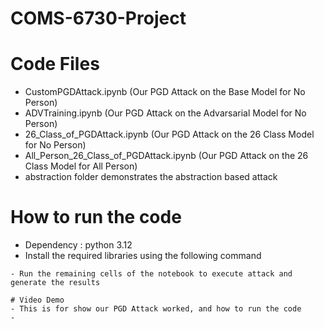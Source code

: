 # COMS-6730-Project

# Code Files
- CustomPGDAttack.ipynb (Our PGD Attack on the Base Model for No Person)
- ADVTraining.ipynb (Our PGD Attack on the Advarsarial Model for No Person)
- 26_Class_of_PGDAttack.ipynb (Our PGD Attack on the 26 Class Model for No Person)
- All_Person_26_Class_of_PGDAttack.ipynb (Our PGD Attack on the 26 Class Model for All Person)
- abstraction folder demonstrates the abstraction based attack

# How to run the code
- Dependency : python 3.12
- Install the required libraries using the following command
```first cell of the notebook contain the required dependency make sure to install them before executing the code
- Run the remaining cells of the notebook to execute attack and generate the results

# Video Demo
- This is for show our PGD Attack worked, and how to run the code
- 
